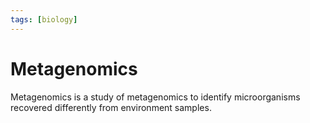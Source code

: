 ```yaml
---
tags: [biology]
---
```


# Metagenomics

Metagenomics is a study of metagenomics to identify microorganisms recovered
differently from environment samples.
